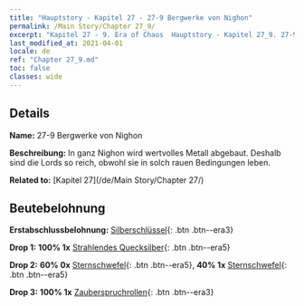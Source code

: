 ```yaml
---
title: "Hauptstory - Kapitel 27 - 27-9 Bergwerke von Nighon"
permalink: /Main Story/Chapter 27_9/
excerpt: "Kapitel 27 - 9. Era of Chaos  Hauptstory - Kapitel 27_9. 27-9 Bergwerke von Nighon"
last_modified_at: 2021-04-01
locale: de
ref: "Chapter 27_9.md"
toc: false
classes: wide
---
```


## Details

 **Name:** 27-9 Bergwerke von Nighon

 **Beschreibung:** In ganz Nighon wird wertvolles Metall abgebaut. Deshalb sind die Lords so reich, obwohl sie in solch rauen Bedingungen leben.

 **Related to:** [Kapitel 27](/de/Main Story/Chapter 27/)

## Beutebelohnung

 **Erstabschlussbelohnung:** [Silberschlüssel](/de/Items/con_693/){: .btn .btn--era3}

 **Drop 1:** **100% 1x** [Strahlendes Quecksilber](/de/Items/mat_98/){: .btn .btn--era5}

 **Drop 2:** **60% 0x** [Sternschwefel](/de/Items/mat_92/){: .btn .btn--era5}, **40% 1x** [Sternschwefel](/de/Items/mat_92/){: .btn .btn--era5}

 **Drop 3:** **100% 1x** [Zauberspruchrollen](/de/Items/con_694/){: .btn .btn--era3}


